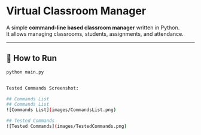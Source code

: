 # Virtual Classroom Manager

A simple **command-line based classroom manager** written in Python.  
It allows managing classrooms, students, assignments, and attendance.

---

## 🚀 How to Run

```bash
python main.py


Tested Commands Screenshot:

## Commands List
## Commands List
![Commands List](images/CommandsList.png)

## Tested Commands
![Tested Commands](images/TestedCommands.png)


